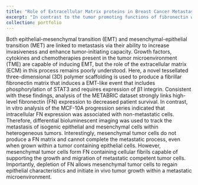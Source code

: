 ```yaml
---
title: "Role of Extracellular Matrix proteins in Breast Cancer Metastasis"
excerpt: "In contrast to the tumor promoting functions of fibronectin within the ECM, our data suggest that autocrine fibronectin production inhibits the metastatic potential of mesenchymal tumor cells. <br/><img src='/images/500x300.png'>"
collection: portfolio
---
```


Both epithelial-mesenchymal transition (EMT) and mesenchymal-epithelial transition (MET) are linked to metastasis via their ability to increase invasiveness and enhance tumor-initiating capacity. Growth factors, cytokines and chemotherapies present in the tumor microenvironment (TME) are capable of inducing EMT, but the role of the extracellular matrix (ECM) in this process remains poorly understood. Here, a novel tessellated three-dimensional (3D) polymer scaffolding is used to produce a fibrillar fibronectin matrix that induces a EMT-like event that includes phosphorylation of STAT3 and requires expression of β1 integrin. Consistent with these findings, analysis of the METABRIC dataset strongly links high-level fibronectin (FN) expression to decreased patient survival. In contrast, in vitro analysis of the MCF-10A progression series indicated that intracellular FN expression was associated with non-metastatic cells. Therefore, differential bioluminescent imaging was used to track the metastasis of isogenic epithelial and mesenchymal cells within heterogeneous tumors. Interestingly, mesenchymal tumor cells do not produce a FN matrix and cannot complete the metastatic process, even when grown within a tumor containing epithelial cells. However, mesenchymal tumor cells form FN containing cellular fibrils capable of supporting the growth and migration of metastatic competent tumor cells. Importantly, depletion of FN allows mesenchymal tumor cells to regain epithelial characteristics and initiate in vivo tumor growth within a metastatic microenvironment. 
